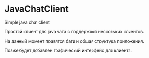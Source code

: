 # JavaChatClient
Simple java chat client

Простой клиент для java чата с поддержкой нескольких клиентов.

На данный момент правятся баги и общая структура приложения.

Позже будет добавлен графический интерфейс для клиента.
